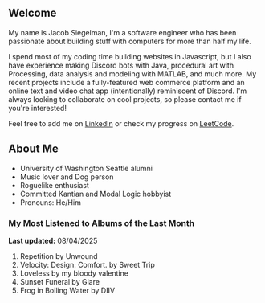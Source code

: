 
## Welcome
My name is Jacob Siegelman, I'm a software engineer who has been passionate about building stuff with computers for more than half my life.

I spend most of my coding time building websites in Javascript, but I also have experience making Discord bots with Java, procedural art with Processing, data analysis and modeling with MATLAB, and much more. My recent projects include a fully-featured web commerce platform and an online text and video chat app (intentionally) reminiscent of Discord. I'm always looking to collaborate on cool projects, so please contact me if you're interested!

Feel free to add me on [LinkedIn](https://www.linkedin.com/in/jacob-siegelman/) or check my progress on [LeetCode](https://leetcode.com/jsiegelman/).

## About Me
- University of Washington Seattle alumni
- Music lover and Dog person
- Roguelike enthusiast
- Committed Kantian and Modal Logic hobbyist
- Pronouns: He/Him

### My Most Listened to Albums of the Last Month
**Last updated:** 08/04/2025 <!-- lfm -->   
1. <!-- lfm -->Repetition by Unwound  
2. <!-- lfm -->Velocity: Design: Comfort. by Sweet Trip  
3. <!-- lfm -->Loveless by my bloody valentine  
4. <!-- lfm -->Sunset Funeral by Glare  
5. <!-- lfm -->Frog in Boiling Water by DIIV  
